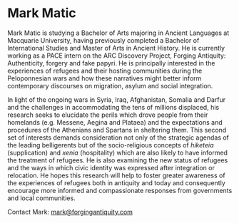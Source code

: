 # Mark Matic

Mark Matic is studying a Bachelor of Arts majoring in Ancient
Languages at Macquarie University, having previously completed a Bachelor of
International Studies and Master of Arts in Ancient History. He is currently
working as a PACE intern on the ARC Discovery Project, Forging Antiquity:
Authenticity, forgery and fake papyri. He is principally interested in the
experiences of refugees and their hosting communities during the Peloponnesian
wars and how these narratives might better inform contemporary discourses on migration,
asylum and social integration.

In light of the ongoing wars in Syria, Iraq, Afghanistan, Somalia
and Darfur and the challenges in accommodating the tens of millions displaced,
his research seeks to elucidate the perils which drove people from their homelands
(e.g. Messene, Aegina and Plataea) and the expectations and procedures of the
Athenians and Spartans in sheltering them. This second set of interests demands
consideration not only of the strategic agendas of the leading belligerents but
of the socio-religious concepts of *hiketeia* (supplication) and *xenia* (hospitality)
which are also likely to have informed the treatment of refugees.
He is also examining the new status of refugees and the ways in which civic identity
was expressed after integration or relocation. He hopes this research will help
to foster greater awareness of the experiences of refugees both in antiquity
and today and consequently encourage more informed and compassionate responses
from governments and local communities.

Contact Mark: mark@forgingantiquity.com
